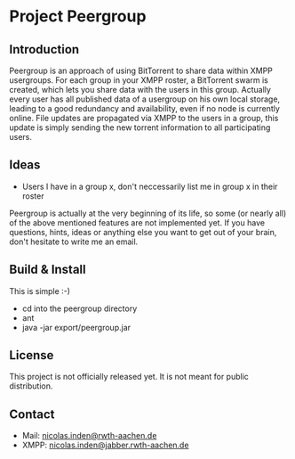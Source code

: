 Project Peergroup
=================

Introduction
------------
Peergroup is an approach of using BitTorrent to share data within XMPP usergroups. For each group in your XMPP roster, a BitTorrent swarm is created, which lets you share data with the users in this group. Actually every user has all published data of a usergroup on his own local storage, leading to a good redundancy and availability, even if no node is currently online. File updates are propagated via XMPP to the users in a group, this update is simply sending the new torrent information to all participating users.

Ideas
----------
* Users I have in a group x, don't neccessarily list me in group x in their roster


Peergroup is actually at the very beginning of its life, so some (or nearly all) of the above mentioned features are not implemented yet.
If you have questions, hints, ideas or anything else you want to get out of your brain, don't hesitate to write me an email.

Build & Install
---------------
This is simple :-)

* cd into the peergroup directory
* ant
* java -jar export/peergroup.jar

License
-------
This project is not officially released yet. It is not meant for public distribution.

Contact
------
* Mail: nicolas.inden@rwth-aachen.de
* XMPP: nicolas.inden@jabber.rwth-aachen.de
